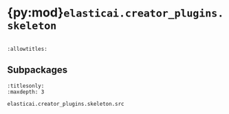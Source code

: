 # {py:mod}`elasticai.creator_plugins.skeleton`

```{py:module} elasticai.creator_plugins.skeleton
```

```{autodoc2-docstring} elasticai.creator_plugins.skeleton
:allowtitles:
```

## Subpackages

```{toctree}
:titlesonly:
:maxdepth: 3

elasticai.creator_plugins.skeleton.src
```
